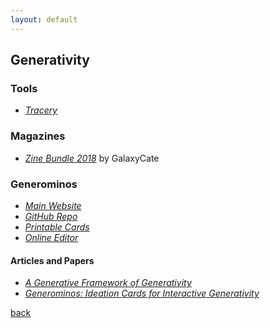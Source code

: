 ```yaml
---
layout: default
---
```


## Generativity

### Tools

* _[Tracery](http://tracery.io/)_

### Magazines

* _[Zine Bundle 2018](https://galaxykate.itch.io/zine-bundle-2018)_ by GalaxyCate

### Generominos

* _[Main Website](http://www.galaxykate.com/generominos/)_
* _[GitHub Repo](https://github.com/galaxykate/generominos)_
* _[Printable Cards](http://www.galaxykate.com/generominos/generominos.pdf)_
* _[Online Editor](http://www.galaxykate.com/generominos/editor-dev/)_

#### Articles and Papers

* _[A Generative Framework of Generativity](http://www.galaxykate.com/pdfs/ComptonMateas-Generative%20Framework%20For%20Generativity.pdf)_
* _[Generominos: Ideation Cards for Interactive Generativity](http://www.galaxykate.com/pdfs/ComptonMelcerMateas-Generominos.pdf)_


[back](../)